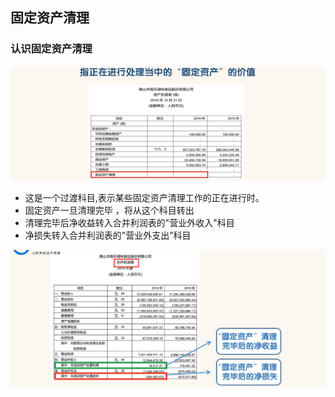 ## 固定资产清理

### 认识固定资产清理

![image-20220505140558481](images/image-20220505140558481.png)

- 这是一个过渡科目,表示某些固定资产清理工作的正在进行时。
- 固定资产一旦清理完毕 ，将从这个科目转出
- 清理完毕后净收益转入合并利润表的"营业外收入"科目
- 净损失转入合并利润表的"营业外支出”科目

![image-20220505140825530](images/image-20220505140825530.png)